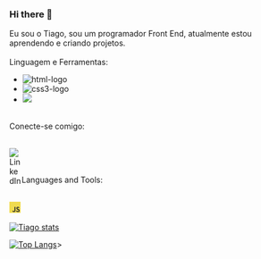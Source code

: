 ### Hi there 👋

Eu sou o Tiago, sou um programador Front End, atualmente estou aprendendo e criando projetos.
<br>
<br>
Linguagem e Ferramentas:
- <img src="https://img.shields.io/badge/HTML5-E34F26?style=for-the-badge&logo=html5&logoColor=white" alt= "html-logo">
- <img src="https://img.shields.io/badge/CSS3-1572B6?style=for-the-badge&logo=css3&logoColor=white" alt= "css3-logo">
- <img src="https://img.shields.io/badge/JavaScript-F7DF1E?style=for-the-badge&logo=javascript&logoColor=black">
<br>
Conecte-se comigo:
<br>
<br>
<p>
<a href="www.linkedin.com/in/tiago-ferreira-desenvolvedor">
<img align="left" alt="LinkedIn" width="22px" src="https://cdn.jsdelivr.net/npm/simple-icons@v3/icons/linkedin.svg" />
</a>
</p>  
<br>
<p align="left">
 <br />
 Languages and Tools:
 </p>
<br />
<code><img height="20" src="https://raw.githubusercontent.com/github/explore/80688e429a7d4ef2fca1e82350fe8e3517d3494d/topics/javascript/javascript.png"></code>


[![Tiago stats](https://github-readme-stats.vercel.app/api?username=TGP2023)](https://github.com/anuraghazra/github-readme-stats)

[![Top Langs](https://github-readme-stats.vercel.app/api/top-langs/?username=TGP2023)](https://github.com/anuraghazra/github-readme-stats)>
